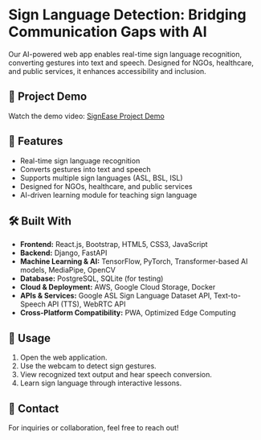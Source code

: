 # Sign Language Detection: Bridging Communication Gaps with AI  

Our AI-powered web app enables real-time sign language recognition, converting gestures into text and speech. Designed for NGOs, healthcare, and public services, it enhances accessibility and inclusion.  

## 🎥 Project Demo  
Watch the demo video: [SignEase Project Demo](https://rr4---sn-cvh7knzk.googlevideo.com/videoplayback?expire=1742821565&ei=XQThZ7DGEsPLssUP3-2TWQ&ip=103.219.60.85&id=o-AGrYkn3mgRRM0LcbMy2Ba5xfv5VhM744ZyIolnbKPgai&itag=18&source=youtube&requiressl=yes&xpc=EgVo2aDSNQ%3D%3D&bui=AccgBcNtxJfeSqxc5Xr4Vu39h-SokCeeQ1F7wDq1rpY2katTbPCr4AXIcJJnM8LfMQH1-OgPzJuCwSIr&spc=_S3wKli5EhEiMuTqeZtYkpjH9dMEsESp5urafwQ5Fr2lwnM06AEZelqWd6OmtitnEHyZaw&vprv=1&svpuc=1&mime=video%2Fmp4&ns=7HmMVrTHSypPm4BxbG8QzkkQ&rqh=1&gir=yes&clen=6823810&ratebypass=yes&dur=291.781&lmt=1740890654452117&fexp=24350590,24350737,24350778,24350827,24350961,24351147,24351173,24351283,24351353,24351395,24351397,24351398,24351468,51331020,51435732&c=MWEB&sefc=1&txp=6209224&n=ZrWY5jLPylSTGA&sparams=expire%2Cei%2Cip%2Cid%2Citag%2Csource%2Crequiressl%2Cxpc%2Cbui%2Cspc%2Cvprv%2Csvpuc%2Cmime%2Cns%2Crqh%2Cgir%2Cclen%2Cratebypass%2Cdur%2Clmt&sig=AJfQdSswRgIhAOkJbQZ0O5qcNbA3TH961nLdQgXxT-7x7gfuVrkC2vMuAiEA3NLPw5nBSAXV9zo9dr_MRjkB1rQXgH4jnu6bn9EMxJ4%3D&title=SignEase%20Project%20Demo&rm=sn-cvh6s7z&rrc=104,80&req_id=b84b397c0120a3ee&ipbypass=yes&redirect_counter=2&cm2rm=sn-8vq54voxpo-5hqe7k&cms_redirect=yes&cmsv=e&met=1742800093,&mh=l3&mip=2402:3a80:83f:23eb:a952:af05:96fb:d17e&mm=29&mn=sn-cvh7knzk&ms=rdu&mt=1742799900&mv=m&mvi=4&pl=44&rms=rdu,au&lsparams=ipbypass,met,mh,mip,mm,mn,ms,mv,mvi,pl,rms&lsig=AFVRHeAwRgIhAIq9aYbRa9wFNxuMp1PGZrb9ct7V4LlC6vLcBgbqydF1AiEAhquq-78r_KMLBlDODComzRjtQNVqlaaXlYM3D88njA0%3D)  

## 🚀 Features  
- Real-time sign language recognition  
- Converts gestures into text and speech  
- Supports multiple sign languages (ASL, BSL, ISL)  
- Designed for NGOs, healthcare, and public services  
- AI-driven learning module for teaching sign language  

## 🛠️ Built With  
- **Frontend:** React.js, Bootstrap, HTML5, CSS3, JavaScript  
- **Backend:** Django, FastAPI  
- **Machine Learning & AI:** TensorFlow, PyTorch, Transformer-based AI models, MediaPipe, OpenCV  
- **Database:** PostgreSQL, SQLite (for testing)  
- **Cloud & Deployment:** AWS, Google Cloud Storage, Docker  
- **APIs & Services:** Google ASL Sign Language Dataset API, Text-to-Speech API (TTS), WebRTC API  
- **Cross-Platform Compatibility:** PWA, Optimized Edge Computing  

## 📌 Usage  
1. Open the web application.  
2. Use the webcam to detect sign gestures.  
3. View recognized text output and hear speech conversion.  
4. Learn sign language through interactive lessons.  

## 📩 Contact  
For inquiries or collaboration, feel free to reach out!  

